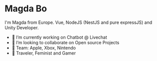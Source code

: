# Magda Bo
I'm Magda from Europe. Vue, NodeJS (NestJS and pure expressJS) and Unity Developer. 



- 🔭 I’m currently working on Chatbot @ Livechat 
- 👯 I’m looking to collaborate on Open source Projects
- 💪 Team: Apple, Xbox, Nintendo
- 🤔 Traveler, Feminist and Gamer

<!--
**maddybo/maddybo** is a ✨ _special_ ✨ repository because its `README.md` (this file) appears on your GitHub profile.

Here are some ideas to get you started:

- 🔭 I’m currently working on ...
- 🌱 I’m currently learning ...
- 👯 I’m looking to collaborate on ...
- 🤔 I’m looking for help with ...
- 💬 Ask me about ...
- 📫 How to reach me: ...
- 😄 Pronouns: ...
- ⚡ Fun fact: ...
-->
